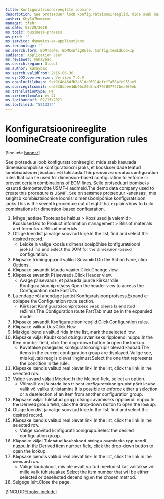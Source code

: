 ```yaml
---
title: Konfiguratsioonireeglite loomine
description: See protseduur loob konfiguratsioonireeglid, mida saab kasutada dimensioonipõhise konfiguratsiooni jaoks, et koosluseridade teatud kombinatsioone jõustada või takistada.
author: ShylaThompson
manager: tfehr
ms.date: 08/29/2018
ms.topic: business-process
ms.prod: ''
ms.service: dynamics-ax-applications
ms.technology: ''
ms.search.form: BOMTable, BOMConfigRule, ConfigItemIdLookup
audience: Application User
ms.reviewer: kamaybac
ms.search.region: Global
ms.author: kamaybac
ms.search.validFrom: 2016-06-30
ms.dyn365.ops.version: Version 7.0.0
ms.openlocfilehash: 9ef9f4d464fb2a61dd03914efcf7a584fe955ae9
ms.sourcegitcommit: eaf330dbee1db96c20d5ac479f007747bea079eb
ms.translationtype: HT
ms.contentlocale: et-EE
ms.lasthandoff: 02/15/2021
ms.locfileid: "5213374"
---
```

# <a name="create-configuration-rules"></a><span data-ttu-id="f0c47-103">Konfiguratsioonireeglite loomine</span><span class="sxs-lookup"><span data-stu-id="f0c47-103">Create configuration rules</span></span>

[!include [banner](../../includes/banner.md)]

<span data-ttu-id="f0c47-104">See protseduur loob konfiguratsioonireeglid, mida saab kasutada dimensioonipõhise konfiguratsiooni jaoks, et koosluseridade teatud kombinatsioone jõustada või takistada.</span><span class="sxs-lookup"><span data-stu-id="f0c47-104">This procedure creates configuration rules that can be used for dimension-based configuration to enforce or prevent certain combinations of BOM lines.</span></span> <span data-ttu-id="f0c47-105">Selle protseduuri loomiseks kasutati demoettevõtte USMF-i andmeid.</span><span class="sxs-lookup"><span data-stu-id="f0c47-105">The demo data company used to create this procedure is USMF.</span></span> <span data-ttu-id="f0c47-106">See on seitsmes protseduur kaheksast, mis selgitab kombinatsioonide loomist dimensioonipõhise konfiguratsiooni jaoks.</span><span class="sxs-lookup"><span data-stu-id="f0c47-106">This is the seventh procedure out of eight that explains how to build combinations for dimension-based configuration.</span></span>

1. <span data-ttu-id="f0c47-107">Minge jaotisse Tooteteabe haldus > Kooslused ja valemid > Kooslused.</span><span class="sxs-lookup"><span data-stu-id="f0c47-107">Go to Product information management > Bills of materials and formulas > Bills of materials.</span></span>
2. <span data-ttu-id="f0c47-108">Otsige loendist ja valige soovitud kirje.</span><span class="sxs-lookup"><span data-stu-id="f0c47-108">In the list, find and select the desired record.</span></span>
    * <span data-ttu-id="f0c47-109">Leidke ja valige kooslus dimensioonipõhise konfiguratsiooni jaoks.</span><span class="sxs-lookup"><span data-stu-id="f0c47-109">Find and select the BOM for the dimension-based configuration.</span></span>  
3. <span data-ttu-id="f0c47-110">Klõpsake toimingupaanil valikut Suvandid.</span><span class="sxs-lookup"><span data-stu-id="f0c47-110">On the Action Pane, click Options.</span></span>
4. <span data-ttu-id="f0c47-111">Klõpsake suvandit Muuda vaadet.</span><span class="sxs-lookup"><span data-stu-id="f0c47-111">Click Change view.</span></span>
5. <span data-ttu-id="f0c47-112">Klõpsake suvandit Päisevaade.</span><span class="sxs-lookup"><span data-stu-id="f0c47-112">Click Header view.</span></span>
    * <span data-ttu-id="f0c47-113">Avage päisevaade, et pääseda juurde kiirkaardile Konfiguratsiooniprotsess.</span><span class="sxs-lookup"><span data-stu-id="f0c47-113">Open the header view to access the Configuration route FastTab.</span></span>  
6. <span data-ttu-id="f0c47-114">Laiendage või ahendage jaotist Konfiguratsiooniprotsess.</span><span class="sxs-lookup"><span data-stu-id="f0c47-114">Expand or collapse the Configuration route section.</span></span>
    * <span data-ttu-id="f0c47-115">Kiirkaart Konfiguratsiooniprotsess peab olema laiendatud režiimis.</span><span class="sxs-lookup"><span data-stu-id="f0c47-115">The Configuration route FastTab must be in the expanded mode.</span></span>  
7. <span data-ttu-id="f0c47-116">Klõpsake suvandit Konfiguratsioonireeglid.</span><span class="sxs-lookup"><span data-stu-id="f0c47-116">Click Configuration rules.</span></span>
8. <span data-ttu-id="f0c47-117">Klõpsake valikut Uus.</span><span class="sxs-lookup"><span data-stu-id="f0c47-117">Click New.</span></span>
9. <span data-ttu-id="f0c47-118">Märkige loendis valitud rida.</span><span class="sxs-lookup"><span data-stu-id="f0c47-118">In the list, mark the selected row.</span></span>
10. <span data-ttu-id="f0c47-119">Klõpsake väljal Kaubakood otsingu avamiseks ripploendi nuppu.</span><span class="sxs-lookup"><span data-stu-id="f0c47-119">In the Item number field, click the drop-down button to open the lookup.</span></span>
    * <span data-ttu-id="f0c47-120">Kuvatakse praeguses konfiguratsioonigrupis olevad kaubad.</span><span class="sxs-lookup"><span data-stu-id="f0c47-120">The items in the current configuration group are displayed.</span></span> <span data-ttu-id="f0c47-121">Valige see, mis kujutab reeglis olevat tingimust.</span><span class="sxs-lookup"><span data-stu-id="f0c47-121">Select the one that represents the condition in the rule.</span></span>  
11. <span data-ttu-id="f0c47-122">Klõpsake loendis valitud real olevat linki.</span><span class="sxs-lookup"><span data-stu-id="f0c47-122">In the list, click the link in the selected row.</span></span>
12. <span data-ttu-id="f0c47-123">Valige suvand väljalt Meetod.</span><span class="sxs-lookup"><span data-stu-id="f0c47-123">In the Method field, select an option.</span></span>
    * <span data-ttu-id="f0c47-124">Võimalik on jõustada kas teisest konfiguratsioonigrupist pärit kauba valik või valiku tühistamine.</span><span class="sxs-lookup"><span data-stu-id="f0c47-124">It is possible to enforce either a selection or a deselection of an item from another configuration group.</span></span>  
13. <span data-ttu-id="f0c47-125">Klõpsake väljal Tuletatud grupp otsingu avamiseks ripploendi nuppu.</span><span class="sxs-lookup"><span data-stu-id="f0c47-125">In the Derived group field, click the drop-down button to open the lookup.</span></span>
14. <span data-ttu-id="f0c47-126">Otsige loendist ja valige soovitud kirje.</span><span class="sxs-lookup"><span data-stu-id="f0c47-126">In the list, find and select the desired record.</span></span>
15. <span data-ttu-id="f0c47-127">Klõpsake loendis valitud real olevat linki.</span><span class="sxs-lookup"><span data-stu-id="f0c47-127">In the list, click the link in the selected row.</span></span>
    * <span data-ttu-id="f0c47-128">Valige soovitud konfiguratsioonigrupp.</span><span class="sxs-lookup"><span data-stu-id="f0c47-128">Select the desired configuration group.</span></span>  
16. <span data-ttu-id="f0c47-129">Klõpsake väljal Tuletatud kaubakood otsingu avamiseks ripploendi nuppu.</span><span class="sxs-lookup"><span data-stu-id="f0c47-129">In the Derived item number field, click the drop-down button to open the lookup.</span></span>
17. <span data-ttu-id="f0c47-130">Klõpsake loendis valitud real olevat linki.</span><span class="sxs-lookup"><span data-stu-id="f0c47-130">In the list, click the link in the selected row.</span></span>
    * <span data-ttu-id="f0c47-131">Valige kaubakood, mis olenevalt valitud meetodist kas valitakse või mille valik tühistatakse.</span><span class="sxs-lookup"><span data-stu-id="f0c47-131">Select the item number that will be either selected or deselected depending on the chosen method.</span></span>  
18. <span data-ttu-id="f0c47-132">Sulgege leht.</span><span class="sxs-lookup"><span data-stu-id="f0c47-132">Close the page.</span></span>



[!INCLUDE[footer-include](../../../includes/footer-banner.md)]